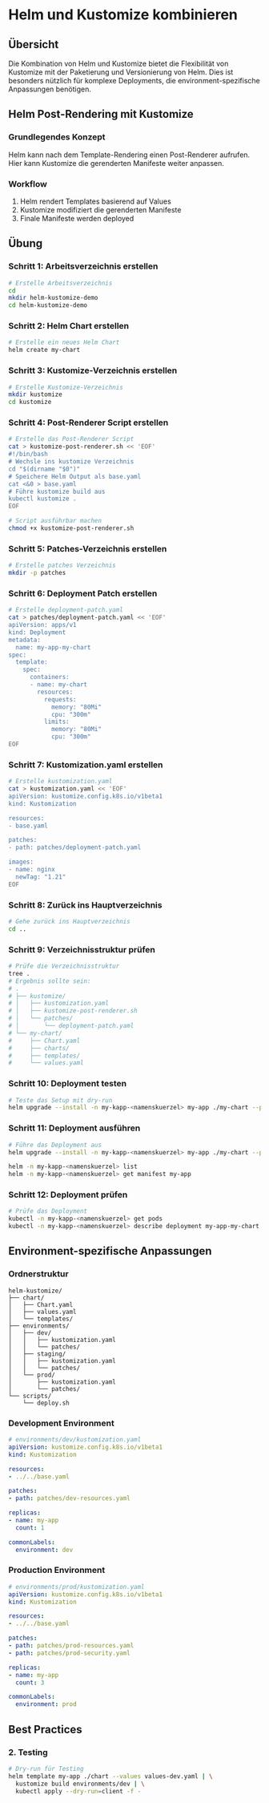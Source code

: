 # Helm und Kustomize kombinieren

## Übersicht

Die Kombination von Helm und Kustomize bietet die Flexibilität von Kustomize mit der Paketierung und Versionierung von Helm. Dies ist besonders nützlich für komplexe Deployments, die environment-spezifische Anpassungen benötigen.

## Helm Post-Rendering mit Kustomize

### Grundlegendes Konzept

Helm kann nach dem Template-Rendering einen Post-Renderer aufrufen. Hier kann Kustomize die gerenderten Manifeste weiter anpassen.

### Workflow

1. Helm rendert Templates basierend auf Values
2. Kustomize modifiziert die gerenderten Manifeste
3. Finale Manifeste werden deployed

## Übung 

### Schritt 1: Arbeitsverzeichnis erstellen

```bash
# Erstelle Arbeitsverzeichnis
cd
mkdir helm-kustomize-demo
cd helm-kustomize-demo
```

### Schritt 2: Helm Chart erstellen

```bash
# Erstelle ein neues Helm Chart
helm create my-chart
```

### Schritt 3: Kustomize-Verzeichnis erstellen

```bash
# Erstelle Kustomize-Verzeichnis
mkdir kustomize
cd kustomize
```

### Schritt 4: Post-Renderer Script erstellen

```bash
# Erstelle das Post-Renderer Script
cat > kustomize-post-renderer.sh << 'EOF'
#!/bin/bash
# Wechsle ins kustomize Verzeichnis
cd "$(dirname "$0")"
# Speichere Helm Output als base.yaml
cat <&0 > base.yaml
# Führe kustomize build aus
kubectl kustomize .
EOF

# Script ausführbar machen
chmod +x kustomize-post-renderer.sh
```

### Schritt 5: Patches-Verzeichnis erstellen

```bash
# Erstelle patches Verzeichnis
mkdir -p patches
```

### Schritt 6: Deployment Patch erstellen

```bash
# Erstelle deployment-patch.yaml
cat > patches/deployment-patch.yaml << 'EOF'
apiVersion: apps/v1
kind: Deployment
metadata:
  name: my-app-my-chart
spec:
  template:
    spec:
      containers:
      - name: my-chart
        resources:
          requests:
            memory: "80Mi"
            cpu: "300m"
          limits:
            memory: "80Mi"
            cpu: "300m"
EOF
```

### Schritt 7: Kustomization.yaml erstellen

```bash
# Erstelle kustomization.yaml
cat > kustomization.yaml << 'EOF'
apiVersion: kustomize.config.k8s.io/v1beta1
kind: Kustomization

resources:
- base.yaml

patches:
- path: patches/deployment-patch.yaml

images:
- name: nginx
  newTag: "1.21"
EOF
```

### Schritt 8: Zurück ins Hauptverzeichnis

```bash
# Gehe zurück ins Hauptverzeichnis
cd ..
```

### Schritt 9: Verzeichnisstruktur prüfen

```bash
# Prüfe die Verzeichnisstruktur
tree .
# Ergebnis sollte sein:
# .
# ├── kustomize/
# │   ├── kustomization.yaml
# │   ├── kustomize-post-renderer.sh
# │   └── patches/
# │       └── deployment-patch.yaml
# └── my-chart/
#     ├── Chart.yaml
#     ├── charts/
#     ├── templates/
#     └── values.yaml
```

### Schritt 10: Deployment testen

```bash
# Teste das Setup mit dry-run
helm upgrade --install -n my-kapp-<namenskuerzel> my-app ./my-chart --post-renderer ./kustomize/kustomize-post-renderer.sh --dry-run --debug --create-namespace 
```

### Schritt 11: Deployment ausführen

```bash
# Führe das Deployment aus
helm upgrade --install -n my-kapp-<namenskuerzel> my-app ./my-chart --post-renderer ./kustomize/kustomize-post-renderer.sh --create-namespace

helm -n my-kapp-<namenskuerzel> list 
helm -n my-kapp-<namenskuerzel> get manifest my-app
```

### Schritt 12: Deployment prüfen

```bash
# Prüfe das Deployment
kubectl -n my-kapp-<namenskuerzel> get pods
kubectl -n my-kapp-<namenskuerzel> describe deployment my-app-my-chart
```

## Environment-spezifische Anpassungen

### Ordnerstruktur

```
helm-kustomize/
├── chart/
│   ├── Chart.yaml
│   ├── values.yaml
│   └── templates/
├── environments/
│   ├── dev/
│   │   ├── kustomization.yaml
│   │   └── patches/
│   ├── staging/
│   │   ├── kustomization.yaml
│   │   └── patches/
│   └── prod/
│       ├── kustomization.yaml
│       └── patches/
└── scripts/
    └── deploy.sh
```

### Development Environment

```yaml
# environments/dev/kustomization.yaml
apiVersion: kustomize.config.k8s.io/v1beta1
kind: Kustomization

resources:
- ../../base.yaml

patches:
- path: patches/dev-resources.yaml

replicas:
- name: my-app
  count: 1

commonLabels:
  environment: dev
```

### Production Environment

```yaml
# environments/prod/kustomization.yaml
apiVersion: kustomize.config.k8s.io/v1beta1
kind: Kustomization

resources:
- ../../base.yaml

patches:
- path: patches/prod-resources.yaml
- path: patches/prod-security.yaml

replicas:
- name: my-app
  count: 3

commonLabels:
  environment: prod
```


## Best Practices


### 2. Testing

```bash
# Dry-run für Testing
helm template my-app ./chart --values values-dev.yaml | \
  kustomize build environments/dev | \
  kubectl apply --dry-run=client -f -
```






